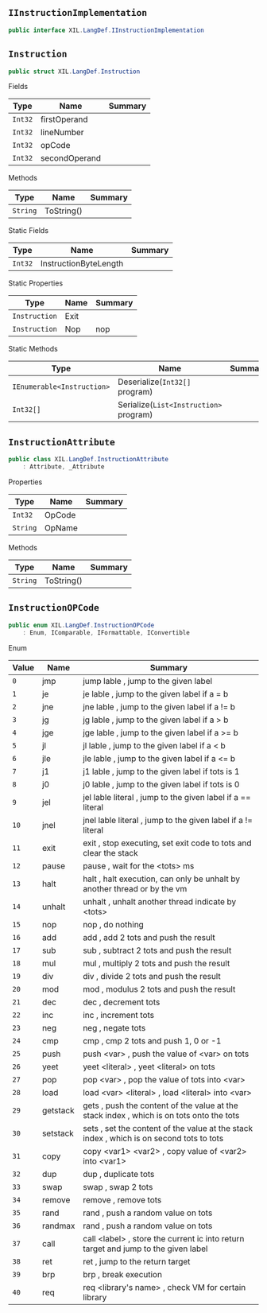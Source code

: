 ## `IInstructionImplementation`

```csharp
public interface XIL.LangDef.IInstructionImplementation

```

## `Instruction`

```csharp
public struct XIL.LangDef.Instruction

```

Fields

| Type | Name | Summary | 
| --- | --- | --- | 
| `Int32` | firstOperand |  | 
| `Int32` | lineNumber |  | 
| `Int32` | opCode |  | 
| `Int32` | secondOperand |  | 


Methods

| Type | Name | Summary | 
| --- | --- | --- | 
| `String` | ToString() |  | 


Static Fields

| Type | Name | Summary | 
| --- | --- | --- | 
| `Int32` | InstructionByteLength |  | 


Static Properties

| Type | Name | Summary | 
| --- | --- | --- | 
| `Instruction` | Exit |  | 
| `Instruction` | Nop | nop | 


Static Methods

| Type | Name | Summary | 
| --- | --- | --- | 
| `IEnumerable<Instruction>` | Deserialize(`Int32[]` program) |  | 
| `Int32[]` | Serialize(`List<Instruction>` program) |  | 


## `InstructionAttribute`

```csharp
public class XIL.LangDef.InstructionAttribute
    : Attribute, _Attribute

```

Properties

| Type | Name | Summary | 
| --- | --- | --- | 
| `Int32` | OpCode |  | 
| `String` | OpName |  | 


Methods

| Type | Name | Summary | 
| --- | --- | --- | 
| `String` | ToString() |  | 


## `InstructionOPCode`

```csharp
public enum XIL.LangDef.InstructionOPCode
    : Enum, IComparable, IFormattable, IConvertible

```

Enum

| Value | Name | Summary | 
| --- | --- | --- | 
| `0` | jmp | jump lable ,  jump to the given label | 
| `1` | je | je lable ,  jump to the given label if a = b | 
| `2` | jne | jne lable ,  jump to the given label if a != b | 
| `3` | jg | jg lable ,  jump to the given label if a &gt; b | 
| `4` | jge | jge lable ,  jump to the given label if a &gt;= b | 
| `5` | jl | jl lable ,  jump to the given label if a &lt; b | 
| `6` | jle | jle lable ,  jump to the given label if a &lt;= b | 
| `7` | j1 | j1 lable ,  jump to the given label if tots is 1 | 
| `8` | j0 | j0 lable ,  jump to the given label if tots is 0 | 
| `9` | jel | jel lable literal ,  jump to the given label if a == literal | 
| `10` | jnel | jnel lable literal ,  jump to the given label if a != literal | 
| `11` | exit | exit ,  stop executing, set exit code to tots and clear the stack | 
| `12` | pause | pause ,  wait for the &lt;tots&gt; ms | 
| `13` | halt | halt ,  halt execution, can only be unhalt by another thread or by the vm | 
| `14` | unhalt | unhalt ,  unhalt another thread indicate by &lt;tots&gt; | 
| `15` | nop | nop ,  do nothing | 
| `16` | add | add ,  add 2 tots and push the result | 
| `17` | sub | sub ,  subtract 2 tots and push the result | 
| `18` | mul | mul ,  multiply 2 tots and push the result | 
| `19` | div | div ,  divide 2 tots and push the result | 
| `20` | mod | mod ,  modulus 2 tots and push the result | 
| `21` | dec | dec ,  decrement tots | 
| `22` | inc | inc ,  increment tots | 
| `23` | neg | neg ,  negate tots | 
| `24` | cmp | cmp ,  cmp 2 tots and push 1, 0 or -1 | 
| `25` | push | push &lt;var&gt; ,  push the value of &lt;var&gt; on tots | 
| `26` | yeet | yeet &lt;literal&gt; ,  yeet &lt;literal&gt; on tots | 
| `27` | pop | pop &lt;var&gt; ,  pop the value of tots into &lt;var&gt; | 
| `28` | load | load &lt;var&gt; &lt;literal&gt; ,  load &lt;literal&gt; into &lt;var&gt; | 
| `29` | getstack | gets ,  push the content of the value at the stack index ,  which is on tots onto the tots | 
| `30` | setstack | sets ,  set the content of the value at the stack index ,  which is on second tots to tots | 
| `31` | copy | copy &lt;var1&gt; &lt;var2&gt; ,  copy value of &lt;var2&gt; into &lt;var1&gt; | 
| `32` | dup | dup ,  duplicate tots | 
| `33` | swap | swap ,  swap 2 tots | 
| `34` | remove | remove ,  remove tots | 
| `35` | rand | rand ,  push a random value on tots | 
| `36` | randmax | rand ,  push a random value on tots | 
| `37` | call | call &lt;label&gt; ,  store the current ic into return target and jump to the given label | 
| `38` | ret | ret ,  jump to the return target | 
| `39` | brp | brp ,  break execution | 
| `40` | req | req &lt;library's name&gt; ,  check VM for certain library | 


